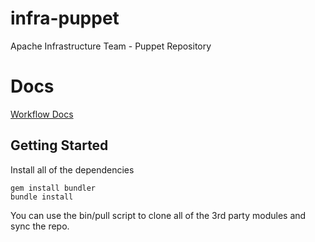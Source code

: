infra-puppet
============

Apache Infrastructure Team - Puppet Repository

# Docs

[Workflow Docs](https://cwiki.apache.org/confluence/display/INFRA/Git+workflow+for+infrastructure-puppet+repo)


## Getting Started
Install all of the dependencies

    gem install bundler
    bundle install

You can use the bin/pull script to clone all of the 3rd party modules and sync the repo.



